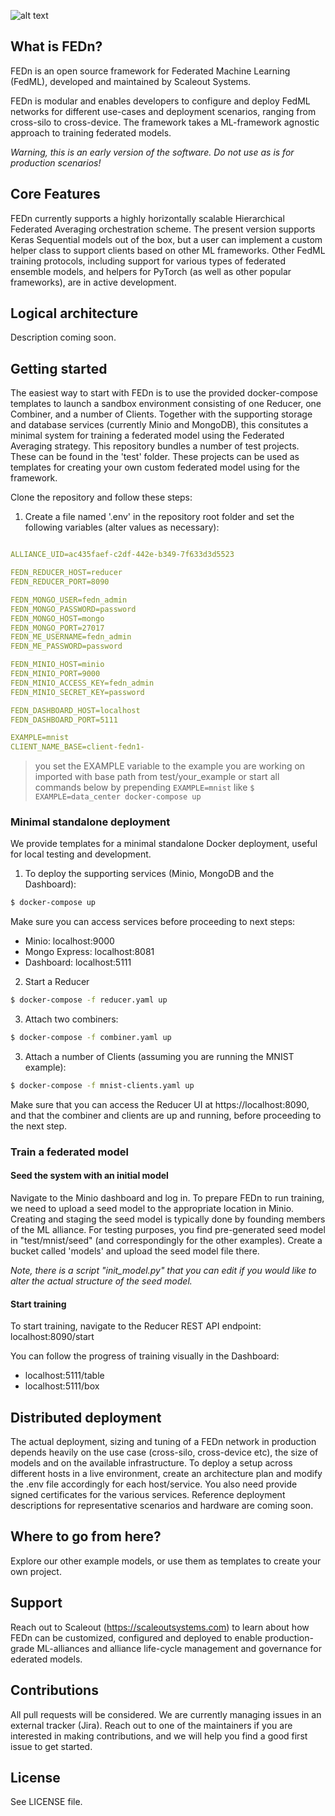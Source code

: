 ![alt text](https://thumb.tildacdn.com/tild6637-3937-4565-b861-386330386132/-/resize/560x/-/format/webp/FEDn_logo.png)
## What is FEDn?
FEDn is an open source framework for Federated Machine Learning (FedML), developed and maintained by Scaleout Systems.

FEDn is modular and enables developers to configure and deploy FedML networks for different use-cases and deployment scenarios, ranging from cross-silo to cross-device. The framework takes a ML-framework agnostic approach to training federated models. 

*Warning, this is an early version of the software. Do not use as is for production scenarios!*

## Core Features
FEDn currently supports a highly horizontally scalable Hierarchical Federated Averaging orchestration scheme.  The present version supports Keras Sequential models out of the box, but a user can implement a custom helper class to support clients based on other ML frameworks. Other FedML training protocols, including support for various types of federated ensemble models, and helpers for PyTorch (as well as other popular frameworks), are in active development. 

## Logical architecture
Description coming soon. 

## Getting started 

The easiest way to start with FEDn is to use the provided docker-compose templates to launch a sandbox environment consisting of one Reducer, one Combiner, and a number of Clients. Together with the supporting storage and database services (currently Minio and MongoDB), this consitutes a minimal system for training a federated model using the Federated Averaging strategy. This repository bundles a number of test projects. These can be found in the 'test' folder. These projects can be used as templates for creating your own custom federated model using for the framework. 

Clone the repository and follow these steps: 

1. Create a file named '.env' in the repository root folder and set the following variables (alter values as necessary):
```yaml

ALLIANCE_UID=ac435faef-c2df-442e-b349-7f633d3d5523

FEDN_REDUCER_HOST=reducer
FEDN_REDUCER_PORT=8090

FEDN_MONGO_USER=fedn_admin
FEDN_MONGO_PASSWORD=password
FEDN_MONGO_HOST=mongo
FEDN_MONGO_PORT=27017
FEDN_ME_USERNAME=fedn_admin
FEDN_ME_PASSWORD=password

FEDN_MINIO_HOST=minio
FEDN_MINIO_PORT=9000
FEDN_MINIO_ACCESS_KEY=fedn_admin
FEDN_MINIO_SECRET_KEY=password

FEDN_DASHBOARD_HOST=localhost
FEDN_DASHBOARD_PORT=5111

EXAMPLE=mnist
CLIENT_NAME_BASE=client-fedn1-

```

> you set the EXAMPLE variable to the example you are working on imported with base path from test/your_example
or start all commands below by prepending ```EXAMPLE=mnist``` like ```$ EXAMPLE=data_center docker-compose up```

### Minimal standalone deployment 
We provide templates for a minimal standalone Docker deployment, useful for local testing and development. 

1. To deploy the supporting services (Minio, MongoDB and the Dashboard):

````bash 
$ docker-compose up 
````
Make sure you can access services before proceeding to next steps: 
 - Minio: localhost:9000
 - Mongo Express: localhost:8081
 - Dashboard: localhost:5111
 
2. Start a Reducer
````bash 
$ docker-compose -f reducer.yaml up 
````

3. Attach two combiners:
````bash 
$ docker-compose -f combiner.yaml up 
````

3. Attach a number of Clients (assuming you are running the MNIST example):
````bash 
$ docker-compose -f mnist-clients.yaml up 
````

Make sure that you can access the Reducer UI at https://localhost:8090, and that the combiner and clients are up and running, before proceeding to the next step.

### Train a federated model

#### Seed the system with an initial model

Navigate to the Minio dashboard and log in. To prepare FEDn to run training, we need to upload a seed model to the appropriate location in Minio. Creating and staging the seed model is typically done by founding members of the ML alliance. For testing purposes, you find pre-generated seed model in "test/mnist/seed" (and correspondingly for the other examples).  Create a bucket called 'models' and upload the seed model file there. 

*Note, there is a script "init_model.py" that you can edit if you would like to alter the actual structure of the seed model.*

#### Start training
To start training, navigate to the Reducer REST API endpoint: localhost:8090/start 

You can follow the progress of training visually in the Dashboard: 

 - localhost:5111/table 
 - localhost:5111/box

## Distributed deployment

The actual deployment, sizing and tuning of a FEDn network in production depends heavily on the use case (cross-silo, cross-device etc), the size of models and on the available infrastructure. To deploy a setup across different hosts in a live environment, create an architecture plan and modify the .env file accordingly for each host/service. You also need provide signed certificates for the various services. Reference deployment descriptions for representative scenarios and hardware are coming soon. 

## Where to go from here?
Explore our other example models, or use them as templates to create your own project. 

## Support
Reach out to Scaleout (https://scaleoutsystems.com) to learn about how FEDn can be customized, configured and deployed to enable production-grade ML-alliances and alliance life-cycle management and governance for ederated models.  

## Contributions
All pull requests will be considered. We are currently managing issues in an external tracker (Jira). Reach out to one of the maintainers if you are interested in making contributions, and we will help you find a good first issue to get started. 

## License
See LICENSE file.
